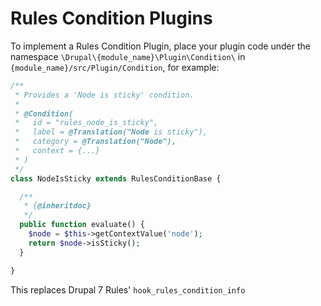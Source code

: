 # Rules Condition Plugins

To implement a Rules Condition Plugin, place your plugin code under the namespace ```\Drupal\{module_name}\Plugin\Condition\``` in ```{module_name}/src/Plugin/Condition```, for example:

```php
/**
 * Provides a 'Node is sticky' condition.
 *
 * @Condition(
 *   id = "rules_node_is_sticky",
 *   label = @Translation("Node is sticky"),
 *   category = @Translation("Node"),
 *   context = {...}
 * )
 */
class NodeIsSticky extends RulesConditionBase {

  /**
   * {@inheritdoc}
   */
  public function evaluate() {
    $node = $this->getContextValue('node');
    return $node->isSticky();
  }

}
```
This replaces Drupal 7 Rules' ```hook_rules_condition_info```
